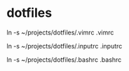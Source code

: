 dotfiles
========

ln -s ~/projects/dotfiles/.vimrc .vimrc

ln -s ~/projects/dotfiles/.inputrc .inputrc

ln -s ~/projects/dotfiles/.bashrc .bashrc
